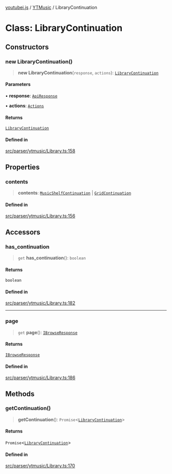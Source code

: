 [youtubei.js](../../../README.md) / [YTMusic](../README.md) / LibraryContinuation

# Class: LibraryContinuation

## Constructors

### new LibraryContinuation()

> **new LibraryContinuation**(`response`, `actions`): [`LibraryContinuation`](LibraryContinuation.md)

#### Parameters

• **response**: [`ApiResponse`](../../../interfaces/ApiResponse.md)

• **actions**: [`Actions`](../../../classes/Actions.md)

#### Returns

[`LibraryContinuation`](LibraryContinuation.md)

#### Defined in

[src/parser/ytmusic/Library.ts:158](https://github.com/LuanRT/YouTube.js/blob/af92984523f90200a18314b94478a2697c9deab0/src/parser/ytmusic/Library.ts#L158)

## Properties

### contents

> **contents**: [`MusicShelfContinuation`](../../../classes/MusicShelfContinuation.md) \| [`GridContinuation`](../../../classes/GridContinuation.md)

#### Defined in

[src/parser/ytmusic/Library.ts:156](https://github.com/LuanRT/YouTube.js/blob/af92984523f90200a18314b94478a2697c9deab0/src/parser/ytmusic/Library.ts#L156)

## Accessors

### has\_continuation

> `get` **has\_continuation**(): `boolean`

#### Returns

`boolean`

#### Defined in

[src/parser/ytmusic/Library.ts:182](https://github.com/LuanRT/YouTube.js/blob/af92984523f90200a18314b94478a2697c9deab0/src/parser/ytmusic/Library.ts#L182)

***

### page

> `get` **page**(): [`IBrowseResponse`](../../APIResponseTypes/type-aliases/IBrowseResponse.md)

#### Returns

[`IBrowseResponse`](../../APIResponseTypes/type-aliases/IBrowseResponse.md)

#### Defined in

[src/parser/ytmusic/Library.ts:186](https://github.com/LuanRT/YouTube.js/blob/af92984523f90200a18314b94478a2697c9deab0/src/parser/ytmusic/Library.ts#L186)

## Methods

### getContinuation()

> **getContinuation**(): `Promise`\<[`LibraryContinuation`](LibraryContinuation.md)\>

#### Returns

`Promise`\<[`LibraryContinuation`](LibraryContinuation.md)\>

#### Defined in

[src/parser/ytmusic/Library.ts:170](https://github.com/LuanRT/YouTube.js/blob/af92984523f90200a18314b94478a2697c9deab0/src/parser/ytmusic/Library.ts#L170)
